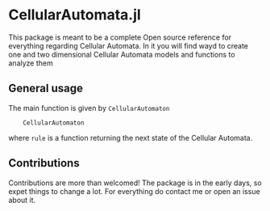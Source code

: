 # CellularAutomata.jl

This package is meant to be a complete Open source reference for everything regarding Cellular Automata.
In it you will find wayd to create one and two dimensional Cellular Automata models and functions 
to analyze them

## General usage

The main function is given by ```CellularAutomaton```
```@docs
    CellularAutomaton
```
where ```rule``` is a function returning the next state of the Cellular Automata. 


## Contributions

Contributions are more than welcomed! The package is in the early days, so expet things to change a lot. For everything 
do contact me or open an issue about it.
